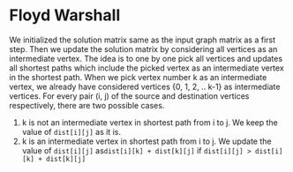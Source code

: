 # Floyd Warshall
We initialized the solution matrix same as the input graph matrix as a first step. Then we update the solution matrix by considering all vertices as an intermediate vertex. The idea is to one by one pick all vertices and updates all shortest paths which include the picked vertex as an intermediate vertex in the shortest path. When we pick vertex number k as an intermediate vertex, we already have considered vertices {0, 1, 2, .. k-1} as intermediate vertices. For every pair (i, j) of the source and destination vertices respectively, there are two possible cases.

1. k is not an intermediate vertex in shortest path from i to j. We keep the value of ```dist[i][j]``` as it is.
2. k is an intermediate vertex in shortest path from i to j. We update the value of ```dist[i][j]``` as```dist[i][k] + dist[k][j]``` if ```dist[i][j] > dist[i][k] + dist[k][j]```
